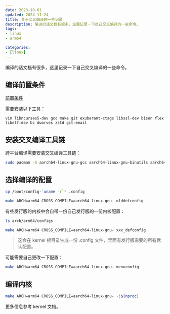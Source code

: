 ```yaml
---
date: 2023-10-01
updated: 2024-11-24
title: 关于交叉编译的一些记录
description: 编译的话文档有很多，这里记录一下自己交叉编译的一些命令。
tags:
- linux
- arm64

categories:
- [linux]
---
```


编译的话文档有很多，这里记录一下自己交叉编译的一些命令。

## 编译前置条件

[前置条件](https://kernelnewbies.org/OutreachyfirstpatchSetup)

需要安装以下工具：

```
vim libncurses5-dev gcc make git exuberant-ctags libssl-dev bison flex libelf-dev bc dwarves zstd git-email
```

## 安装交叉编译工具链

跨平台编译需要安装交叉编译工具链：

```sh
sudo pacman -S aarch64-linux-gnu-gcc aarch64-linux-gnu-binutils aarch64-linux-gnu-glibc aarch64-linux-gnu-linux-api-headers
```

## 选择编译的配置

```sh
cp /boot/config-`uname -r`* .config
```

```sh
make ARCH=arm64 CROSS_COMPILE=aarch64-linux-gnu- olddefconfig
```

有些发行版的内核中会自带一份自己发行版的一份内核配置：

```sh
ls arch/arm64/configs
```

```sh
make ARCH=arm64 CROSS_COMPILE=aarch64-linux-gnu- xxx_defconfig
```

> 这会在 kernel 根目录生成一份 .config 文件，里面有发行版需要的所有默认配置。

可能需要自己更改一下配置：

```sh
make ARCH=arm64 CROSS_COMPILE=aarch64-linux-gnu- menuconfig
```

## 编译内核

```sh
make ARCH=arm64 CROSS_COMPILE=aarch64-linux-gnu- -j$(nproc)
```

更多信息参考 kernel 文档。
